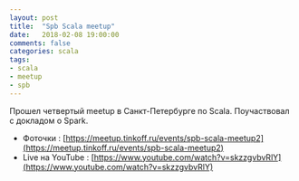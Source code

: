 ```yaml
---
layout: post
title:  "Spb Scala meetup"
date:   2018-02-08 19:00:00
comments: false
categories: scala
tags:
- scala
- meetup
- spb
---
```


Прошел четвертый meetup в Санкт-Петербурге по Scala. Поучаствовал с докладом о Spark.
- Фоточки :  [https://meetup.tinkoff.ru/events/spb-scala-meetup2](https://meetup.tinkoff.ru/events/spb-scala-meetup2)
- Live на YouTube :  [https://www.youtube.com/watch?v=skzzgvbvRlY](https://www.youtube.com/watch?v=skzzgvbvRlY)